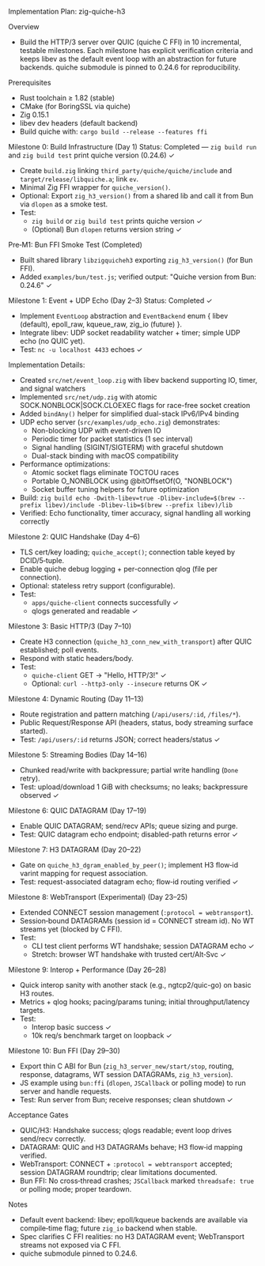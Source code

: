 Implementation Plan: zig-quiche-h3

Overview
- Build the HTTP/3 server over QUIC (quiche C FFI) in 10 incremental, testable milestones. Each milestone has explicit verification criteria and keeps libev as the default event loop with an abstraction for future backends. quiche submodule is pinned to 0.24.6 for reproducibility.

Prerequisites
- Rust toolchain ≥ 1.82 (stable)
- CMake (for BoringSSL via quiche)
- Zig 0.15.1
- libev dev headers (default backend)
- Build quiche with: `cargo build --release --features ffi`

Milestone 0: Build Infrastructure (Day 1)
Status: Completed — `zig build run` and `zig build test` print quiche version (0.24.6) ✓
- Create `build.zig` linking `third_party/quiche/quiche/include` and `target/release/libquiche.a`; link `ev`.
- Minimal Zig FFI wrapper for `quiche_version()`.
- Optional: Export `zig_h3_version()` from a shared lib and call it from Bun via `dlopen` as a smoke test.
- Test:
  - `zig build` or `zig build test` prints quiche version ✓
  - (Optional) Bun `dlopen` returns version string ✓

Pre‑M1: Bun FFI Smoke Test (Completed)
- Built shared library `libzigquicheh3` exporting `zig_h3_version()` (for Bun FFI).
- Added `examples/bun/test.js`; verified output: "Quiche version from Bun: 0.24.6" ✓

Milestone 1: Event + UDP Echo (Day 2–3)
Status: Completed ✓
- Implement `EventLoop` abstraction and `EventBackend` enum { libev (default), epoll_raw, kqueue_raw, zig_io (future) }.
- Integrate libev: UDP socket readability watcher + timer; simple UDP echo (no QUIC yet).
- Test: `nc -u localhost 4433` echoes ✓

Implementation Details:
- Created `src/net/event_loop.zig` with libev backend supporting IO, timer, and signal watchers
- Implemented `src/net/udp.zig` with atomic SOCK.NONBLOCK|SOCK.CLOEXEC flags for race-free socket creation
- Added `bindAny()` helper for simplified dual-stack IPv6/IPv4 binding
- UDP echo server (`src/examples/udp_echo.zig`) demonstrates:
  - Non-blocking UDP with event-driven IO
  - Periodic timer for packet statistics (1 sec interval)
  - Signal handling (SIGINT/SIGTERM) with graceful shutdown
  - Dual-stack binding with macOS compatibility
- Performance optimizations:
  - Atomic socket flags eliminate TOCTOU races
  - Portable O_NONBLOCK using @bitOffsetOf(O, "NONBLOCK")
  - Socket buffer tuning helpers for future optimization
- Build: `zig build echo -Dwith-libev=true -Dlibev-include=$(brew --prefix libev)/include -Dlibev-lib=$(brew --prefix libev)/lib`
- Verified: Echo functionality, timer accuracy, signal handling all working correctly

Milestone 2: QUIC Handshake (Day 4–6)
- TLS cert/key loading; `quiche_accept()`; connection table keyed by DCID/5‑tuple.
- Enable quiche debug logging + per-connection qlog (file per connection).
- Optional: stateless retry support (configurable).
- Test:
  - `apps/quiche-client` connects successfully ✓
  - qlogs generated and readable ✓

Milestone 3: Basic HTTP/3 (Day 7–10)
- Create H3 connection (`quiche_h3_conn_new_with_transport`) after QUIC established; poll events.
- Respond with static headers/body.
- Test:
  - `quiche-client` GET -> "Hello, HTTP/3!" ✓
  - Optional: `curl --http3-only --insecure` returns OK ✓

Milestone 4: Dynamic Routing (Day 11–13)
- Route registration and pattern matching (`/api/users/:id`, `/files/*`).
- Public Request/Response API (headers, status, body streaming surface started).
- Test: `/api/users/:id` returns JSON; correct headers/status ✓

Milestone 5: Streaming Bodies (Day 14–16)
- Chunked read/write with backpressure; partial write handling (`Done` retry).
- Test: upload/download 1 GiB with checksums; no leaks; backpressure observed ✓

Milestone 6: QUIC DATAGRAM (Day 17–19)
- Enable QUIC DATAGRAM; send/recv APIs; queue sizing and purge.
- Test: QUIC datagram echo endpoint; disabled-path returns error ✓

Milestone 7: H3 DATAGRAM (Day 20–22)
- Gate on `quiche_h3_dgram_enabled_by_peer()`; implement H3 flow‑id varint mapping for request association.
- Test: request-associated datagram echo; flow‑id routing verified ✓

Milestone 8: WebTransport (Experimental) (Day 23–25)
- Extended CONNECT session management (`:protocol = webtransport`).
- Session‑bound DATAGRAMs (session id = CONNECT stream id). No WT streams yet (blocked by C FFI).
- Test:
  - CLI test client performs WT handshake; session DATAGRAM echo ✓
  - Stretch: browser WT handshake with trusted cert/Alt‑Svc ✓

Milestone 9: Interop + Performance (Day 26–28)
- Quick interop sanity with another stack (e.g., ngtcp2/quic-go) on basic H3 routes.
- Metrics + qlog hooks; pacing/params tuning; initial throughput/latency targets.
- Test:
  - Interop basic success ✓
  - 10k req/s benchmark target on loopback ✓

Milestone 10: Bun FFI (Day 29–30)
- Export thin C ABI for Bun (`zig_h3_server_new/start/stop`, routing, response, datagrams, WT session DATAGRAMs, `zig_h3_version`).
- JS example using `bun:ffi` (`dlopen`, `JSCallback` or polling mode) to run server and handle requests.
- Test: Run server from Bun; receive responses; clean shutdown ✓

Acceptance Gates
- QUIC/H3: Handshake success; qlogs readable; event loop drives send/recv correctly.
- DATAGRAM: QUIC and H3 DATAGRAMs behave; H3 flow‑id mapping verified.
- WebTransport: CONNECT + `:protocol = webtransport` accepted; session DATAGRAM roundtrip; clear limitations documented.
- Bun FFI: No cross‑thread crashes; `JSCallback` marked `threadsafe: true` or polling mode; proper teardown.

Notes
- Default event backend: libev; epoll/kqueue backends are available via compile‑time flag; future `zig_io` backend when stable.
- Spec clarifies C FFI realities: no H3 DATAGRAM event; WebTransport streams not exposed via C FFI.
- quiche submodule pinned to 0.24.6.
